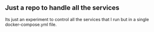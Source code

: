 ## Just a repo to handle all the services

Its just an experiment to control all the services that I run but in a single docker-compose.yml file.